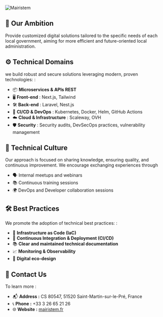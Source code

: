 ![Mairistem](https://www.jvs-mairistem.fr/themes/jvs/images/interface/logo_profile.png) 

## 🌟 Our Ambition

Provide customized digital solutions tailored to the specific needs of each local government, aiming for more efficient and future-oriented local administration.

## ⚙️ Technical Domains

we build robust and secure solutions leveraging modern, proven technologies: :

- 📦 **Microservices & APIs REST**
- 🖥️ **Front-end** : Next.js, Tailwind
- 🛠️ **Back-end** : Laravel, Nest.js
- 📡 **CI/CD & DevOps** : Kubernetes, Docker, Helm, GitHub Actions
- ☁️ **Cloud & Infrastructure** : Scaleway, OVH
- 🛡️ **Security** : Security audits, DevSecOps practices, vulnerability management

## 🤝 Technical Culture

Our approach is focused on sharing knowledge, ensuring quality, and continuous improvement. We encourage exchanging experiences through

- 🗣️ Internal meetups and webinars
- 📚 Continuous training sessions
- 🌍 DevOps and Developer collaboration sessions

## 🛠️ Best Practices

We promote the adoption of technical best practices: :

- 📌 **Infrastructure as Code (IaC)**
- 🔄 **Continuous Integration & Deployment (CI/CD)**
- 📚 **Clear and maintained technical documentation**
- 📈 **Monitoring & Observability**
- 🌱 **Digital eco-design**

## 📩 Contact Us

To learn more :

- 📬 **Address :** CS 80547, 51520 Saint-Martin-sur-le-Pré, France
- 📞 **Phone :** +33 3 26 65 21 26
- 🌐 **Website :** [mairistem.fr](https://www.mairistem.fr)
